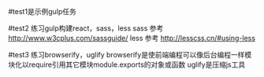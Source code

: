 #test1是示例gulp任务

#test2 练习gulp构建react，sass，less
sass 参考 http://www.w3cplus.com/sassguide/
less 参考 http://lesscss.cn/#using-less

#test3 练习browserify，uglify
browserify是使前端编程可以像后台编程一样模块化以require引用其它模块module.exports的对象或函数
uglify是压缩js工具
